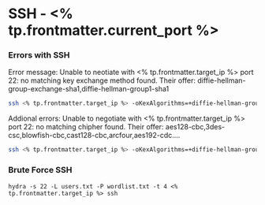 # SSH - <% tp.frontmatter.current_port %>

### Errors with SSH
Error message: Unable to neotiate with <% tp.frontmatter.target_ip %> port 22: no matching key exchange method found. Their offer: diffie-hellman-group-exchange-sha1,diffie-hellman-group1-sha1

```bash
ssh <% tp.frontmatter.target_ip %> -oKexAlgorithms=+diffie-hellman-group1-sha1
```

Addional errors: Unable to negotiate with <% tp.frontmatter.target_ip %>  port 22: no matching chipher found. Their offer: aes128-cbc,3des-csc,blowfish-cbc,cast128-cbc,arcfour,aes192-cdc....

```bash
ssh <% tp.frontmatter.target_ip %> -oKexAlgorithms=+diffie-hellman-group1-sha1 -c aes128-cbc
```

### Brute Force SSH
```
hydra -s 22 -L users.txt -P wordlist.txt -t 4 <% tp.frontmatter.target_ip %> ssh
```
